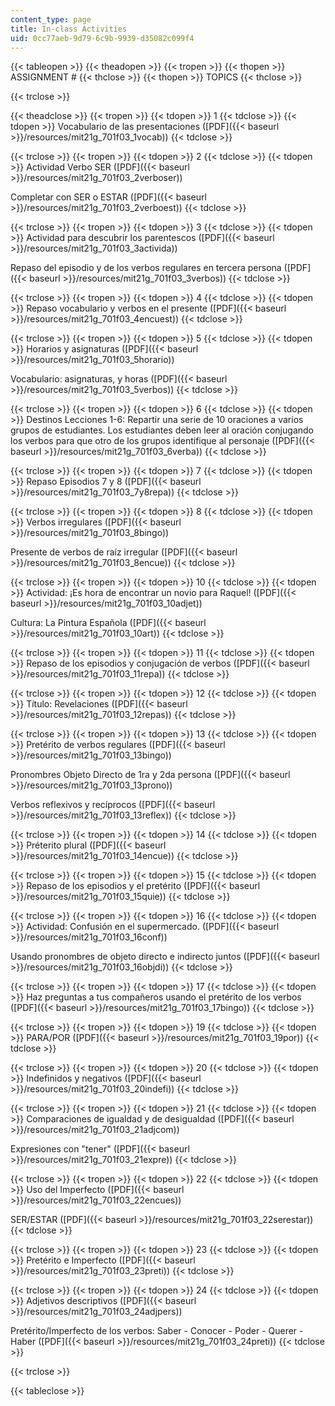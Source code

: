 ```yaml
---
content_type: page
title: In-class Activities
uid: 0cc77aeb-9d79-6c9b-9939-d35082c099f4
---
```


{{< tableopen >}}
{{< theadopen >}}
{{< tropen >}}
{{< thopen >}}
ASSIGNMENT #
{{< thclose >}}
{{< thopen >}}
TOPICS
{{< thclose >}}

{{< trclose >}}

{{< theadclose >}}
{{< tropen >}}
{{< tdopen >}}
1
{{< tdclose >}}
{{< tdopen >}}
Vocabulario de las presentaciones ([PDF]({{< baseurl >}}/resources/mit21g_701f03_1vocab))
{{< tdclose >}}

{{< trclose >}}
{{< tropen >}}
{{< tdopen >}}
2
{{< tdclose >}}
{{< tdopen >}}
Actividad Verbo SER ([PDF]({{< baseurl >}}/resources/mit21g_701f03_2verboser))  
  
Completar con SER o ESTAR ([PDF]({{< baseurl >}}/resources/mit21g_701f03_2verboest))
{{< tdclose >}}

{{< trclose >}}
{{< tropen >}}
{{< tdopen >}}
3
{{< tdclose >}}
{{< tdopen >}}
Actividad para descubrir los parentescos ([PDF]({{< baseurl >}}/resources/mit21g_701f03_3activida))  
  
Repaso del episodio y de los verbos regulares en tercera persona ([PDF]({{< baseurl >}}/resources/mit21g_701f03_3verbos))
{{< tdclose >}}

{{< trclose >}}
{{< tropen >}}
{{< tdopen >}}
4
{{< tdclose >}}
{{< tdopen >}}
Repaso vocabulario y verbos en el presente ([PDF]({{< baseurl >}}/resources/mit21g_701f03_4encuest))
{{< tdclose >}}

{{< trclose >}}
{{< tropen >}}
{{< tdopen >}}
5
{{< tdclose >}}
{{< tdopen >}}
Horarios y asignaturas ([PDF]({{< baseurl >}}/resources/mit21g_701f03_5horario))  
  
Vocabulario: asignaturas, y horas ([PDF]({{< baseurl >}}/resources/mit21g_701f03_5verbos))
{{< tdclose >}}

{{< trclose >}}
{{< tropen >}}
{{< tdopen >}}
6
{{< tdclose >}}
{{< tdopen >}}
Destinos Lecciones 1-6: Repartir una serie de 10 oraciones a varios grupos de estudiantes. Los estudiantes deben leer al oración conjugando los verbos para que otro de los grupos identifique al personaje ([PDF]({{< baseurl >}}/resources/mit21g_701f03_6verba))
{{< tdclose >}}

{{< trclose >}}
{{< tropen >}}
{{< tdopen >}}
7
{{< tdclose >}}
{{< tdopen >}}
Repaso Episodios 7 y 8 ([PDF]({{< baseurl >}}/resources/mit21g_701f03_7y8repa))
{{< tdclose >}}

{{< trclose >}}
{{< tropen >}}
{{< tdopen >}}
8
{{< tdclose >}}
{{< tdopen >}}
Verbos irregulares ([PDF]({{< baseurl >}}/resources/mit21g_701f03_8bingo))  
  
Presente de verbos de raíz irregular ([PDF]({{< baseurl >}}/resources/mit21g_701f03_8encue))
{{< tdclose >}}

{{< trclose >}}
{{< tropen >}}
{{< tdopen >}}
10
{{< tdclose >}}
{{< tdopen >}}
Actividad: ¡Es hora de encontrar un novio para Raquel! ([PDF]({{< baseurl >}}/resources/mit21g_701f03_10adjet))  
  
Cultura: La Pintura Española ([PDF]({{< baseurl >}}/resources/mit21g_701f03_10art))
{{< tdclose >}}

{{< trclose >}}
{{< tropen >}}
{{< tdopen >}}
11
{{< tdclose >}}
{{< tdopen >}}
Repaso de los episodios y conjugación de verbos ([PDF]({{< baseurl >}}/resources/mit21g_701f03_11repa))
{{< tdclose >}}

{{< trclose >}}
{{< tropen >}}
{{< tdopen >}}
12
{{< tdclose >}}
{{< tdopen >}}
Título: Revelaciones ([PDF]({{< baseurl >}}/resources/mit21g_701f03_12repas))
{{< tdclose >}}

{{< trclose >}}
{{< tropen >}}
{{< tdopen >}}
13
{{< tdclose >}}
{{< tdopen >}}
Pretérito de verbos regulares ([PDF]({{< baseurl >}}/resources/mit21g_701f03_13bingo))  
  
Pronombres Objeto Directo de 1ra y 2da persona ([PDF]({{< baseurl >}}/resources/mit21g_701f03_13prono))  
  
Verbos reflexivos y recíprocos ([PDF]({{< baseurl >}}/resources/mit21g_701f03_13reflex))
{{< tdclose >}}

{{< trclose >}}
{{< tropen >}}
{{< tdopen >}}
14
{{< tdclose >}}
{{< tdopen >}}
Préterito plural ([PDF]({{< baseurl >}}/resources/mit21g_701f03_14encue))
{{< tdclose >}}

{{< trclose >}}
{{< tropen >}}
{{< tdopen >}}
15
{{< tdclose >}}
{{< tdopen >}}
Repaso de los episodios y el pretérito ([PDF]({{< baseurl >}}/resources/mit21g_701f03_15quie))
{{< tdclose >}}

{{< trclose >}}
{{< tropen >}}
{{< tdopen >}}
16
{{< tdclose >}}
{{< tdopen >}}
Actividad: Confusión en el supermercado. ([PDF]({{< baseurl >}}/resources/mit21g_701f03_16conf))  
  
Usando pronombres de objeto directo e indirecto juntos ([PDF]({{< baseurl >}}/resources/mit21g_701f03_16objdi))
{{< tdclose >}}

{{< trclose >}}
{{< tropen >}}
{{< tdopen >}}
17
{{< tdclose >}}
{{< tdopen >}}
Haz preguntas a tus compañeros usando el pretérito de los verbos ([PDF]({{< baseurl >}}/resources/mit21g_701f03_17bingo))
{{< tdclose >}}

{{< trclose >}}
{{< tropen >}}
{{< tdopen >}}
19
{{< tdclose >}}
{{< tdopen >}}
PARA/POR ([PDF]({{< baseurl >}}/resources/mit21g_701f03_19por))
{{< tdclose >}}

{{< trclose >}}
{{< tropen >}}
{{< tdopen >}}
20
{{< tdclose >}}
{{< tdopen >}}
Indefinidos y negativos ([PDF]({{< baseurl >}}/resources/mit21g_701f03_20indefi))
{{< tdclose >}}

{{< trclose >}}
{{< tropen >}}
{{< tdopen >}}
21
{{< tdclose >}}
{{< tdopen >}}
Comparaciones de igualdad y de desigualdad ([PDF]({{< baseurl >}}/resources/mit21g_701f03_21adjcom))  
  
Expresiones con "tener" ([PDF]({{< baseurl >}}/resources/mit21g_701f03_21expre))
{{< tdclose >}}

{{< trclose >}}
{{< tropen >}}
{{< tdopen >}}
22
{{< tdclose >}}
{{< tdopen >}}
Uso del Imperfecto ([PDF]({{< baseurl >}}/resources/mit21g_701f03_22encues))  
  
SER/ESTAR ([PDF]({{< baseurl >}}/resources/mit21g_701f03_22serestar))
{{< tdclose >}}

{{< trclose >}}
{{< tropen >}}
{{< tdopen >}}
23
{{< tdclose >}}
{{< tdopen >}}
Pretérito e Imperfecto ([PDF]({{< baseurl >}}/resources/mit21g_701f03_23preti))
{{< tdclose >}}

{{< trclose >}}
{{< tropen >}}
{{< tdopen >}}
24
{{< tdclose >}}
{{< tdopen >}}
Adjetivos descriptivos ([PDF]({{< baseurl >}}/resources/mit21g_701f03_24adjpers))  
  
Pretérito/Imperfecto de los verbos: Saber - Conocer - Poder - Querer - Haber ([PDF]({{< baseurl >}}/resources/mit21g_701f03_24preti))
{{< tdclose >}}

{{< trclose >}}

{{< tableclose >}}